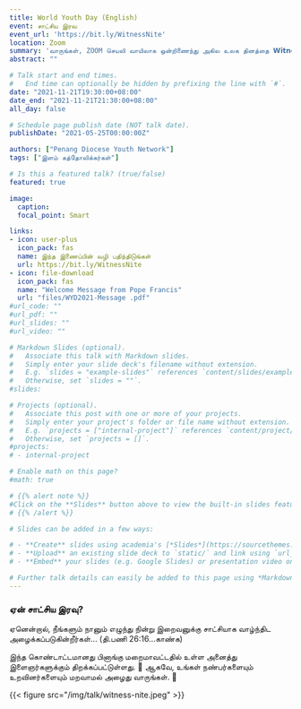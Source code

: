 ```yaml
---
title: World Youth Day (English)
event: சாட்சிய இரவ
event_url: 'https://bit.ly/WitnessNite'
location: Zoom
summary: 'வாருங்கள், ZOOM செயலி வாயிலாக ஒன்றிணைந்து அகில உலக தினத்தை 𝗪𝗶𝘁𝗻𝗲𝘀𝘀 𝗡𝗶𝘁𝗲（சாட்சிய இரவை） கொண்டாடுவோம்!'
abstract: ""

# Talk start and end times.
#   End time can optionally be hidden by prefixing the line with `#`.
date: "2021-11-21T19:30:00+08:00"
date_end: "2021-11-21T21:30:00+08:00"
all_day: false

# Schedule page publish date (NOT talk date).
publishDate: "2021-05-25T00:00:00Z"

authors: ["Penang Diocese Youth Network"]
tags: ["இளம் கத்தோலிக்கர்கள்"]

# Is this a featured talk? (true/false)
featured: true

image:
  caption:
  focal_point: Smart

links:
- icon: user-plus
  icon_pack: fas
  name: இந்த இணைப்பின் வழி பதிந்திடுங்கள்
  url: https://bit.ly/WitnessNite
- icon: file-download
  icon_pack: fas
  name: "Welcome Message from Pope Francis"
  url: "files/WYD2021-Message .pdf"
#url_code: ""
#url_pdf: ""
#url_slides: ""
#url_video: ""

# Markdown Slides (optional).
#   Associate this talk with Markdown slides.
#   Simply enter your slide deck's filename without extension.
#   E.g. `slides = "example-slides"` references `content/slides/example-slides.md`.
#   Otherwise, set `slides = ""`.
#slides:

# Projects (optional).
#   Associate this post with one or more of your projects.
#   Simply enter your project's folder or file name without extension.
#   E.g. `projects = ["internal-project"]` references `content/project/deep-learning/index.md`.
#   Otherwise, set `projects = []`.
#projects:
# - internal-project

# Enable math on this page?
#math: true

# {{% alert note %}}
#Click on the **Slides** button above to view the built-in slides feature.
# {{% /alert %}}

# Slides can be added in a few ways:

# - **Create** slides using academia's [*Slides*](https://sourcethemes.com/academic/docs/managing-content/#create-slides) feature and link using `slides` parameter in the front matter of the talk file
# - **Upload** an existing slide deck to `static/` and link using `url_slides` parameter in the front matter of the talk file
# - **Embed** your slides (e.g. Google Slides) or presentation video on this page using [shortcodes](https://sourcethemes.com/academic/docs/writing-markdown-latex/).

# Further talk details can easily be added to this page using *Markdown* and $\rm \LaTeX$ math code.
---
```


### ஏன் சாட்சிய இரவு?
ஏனென்றால், நீங்களும் நானும் எழுந்து நின்று இறைவனுக்கு சாட்சியாக வாழ்ந்திட அழைக்கப்படுகின்றீர்கள்... (தி.பணி 26:16...காண்க)

இந்த கொண்டாட்டமானது பினாங்கு மறைமாவட்டதில் உள்ள அனைத்து இளைஞர்களுக்கும் திறக்கப்பட்டுள்ளது. 🤯  ஆகவே, உங்கள் நண்பர்களையும் உறவினர்களையும் மறவாமல் அழைது வாருங்கள். 🥳

{{< figure src="/img/talk/witness-nite.jpeg" >}}
